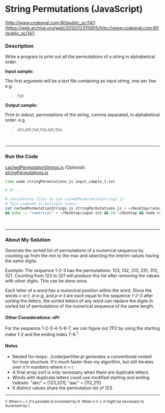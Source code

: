 # String Permutations (JavaScript)

[http://www.codeeval.com:80/public_sc/14/](https://web.archive.org/web/20120123110915/http://www.codeeval.com:80/public_sc/14/)

### Description

Write a program to print out all the permutations of a string in alphabetical order.

**Input sample:**

The first argument will be a text file containing an input string, one per line. e.g.

>hat

**Output sample:**

Print to stdout, permutations of the string, comma separated, in alphabetical order. e.g.

>aht,ath,hat,hta,tah,tha

<br />

---
### Run the Code

[cachedPermutationStrings.js](https://github.com/wrightben/codeeval/blob/master/code/cachedPermutationStrings.js) (Optional)<br />
[stringPermutations.js](https://github.com/wrightben/codeeval/blob/master/code/stringPermutations.js)

```sh
time node stringPermutations.js input_sample_1.txt

# Or ...

# Concatenate files to use cachedPermutationStrings.js
# This command is multiple lines:
cat cachedPermutationStrings.js stringPermutations.js > ~/Desktop/runnable.js \
&& echo -n "numerical" > ~/Desktop/input.txt && cd ~/Desktop && node runnable.js input.txt
```

<br/>

---
### About My Solution
Generate the sorted list of permutations of a numerical sequence by counting up from the min to the max and selecting the interim values having the same digits.

Example: The sequence 1-2-3 has the permutations: 123, 132, 213, 231, 312, 321. Counting from 123 to 321 will produce this list after removing the values with other digits. This can be done once.

Each letter of a *word* has a *numerical position* within the word. Since the words *c-a-t*, *d-o-g*, and *p-e-t* are each equal to the sequence *1-2-3* after sorting the letters, the sorted letters of any word can replace the digits in sorted list of permutations of the numerical sequence of the same length.

#### Other Considerations: nPr

For the sequence 1-2-3-4-5-6-7, we can figure out 7P2 by using the starting index 1-2 and the ending index 7-6.<sup>1</sup>


#### Notes
* Nested for-loops: ./code/perl/iter.pl generates a conventional nested for-loop structure. It's *much* faster than my algorithm, but still iterates over n^n numbers where n = r.
* A final array sort is only necessary when there are duplicate letters. 
* Words with duplicate letters could use modified starting and ending indexes: "abc" = [123,321]; "aac" = [112,211]
* 6 distinct values share the permutation list of 123.

-----
<sup>1: When n = r, it's possible to increment by 9. When n != r, it might be necessary to increment by 1</sup>